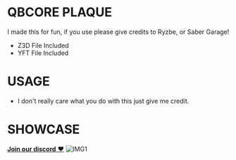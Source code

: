 # QBCORE PLAQUE

I made this for fun, if you use please give credits to Ryzbe, or Saber Garage!

- Z3D File Included
- YFT File Included


# USAGE

- I don't really care what you do with this just give me credit.

# SHOWCASE 

[**Join our discord** ❤️](https://discord.gg/GM6WGbKxpm)
![IMG1](https://i.imgur.com/XqRI3PL.png)
